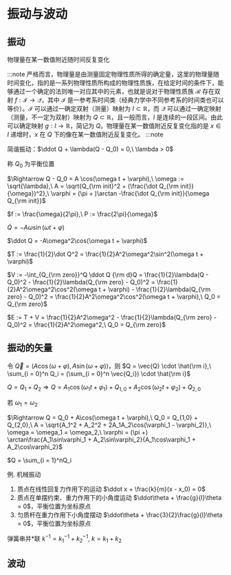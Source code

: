 # 振动与波动

## 振动

物理量在某一数值附近随时间反复变化

:::note
严格而言，物理量是由测量固定物理性质所得的确定量，这里的物理量随时间变化，指的是一系列物理性质所构成的物理性质族，在给定时间的条件下，能够通过一个确定的法则唯一对应其中的元素，也就是说对于物理性质族 $\mathcal{R}$ 存在双射 $f : \mathcal{I} \to \mathcal{Q}$，其中 $\mathcal{I}$ 是一参考系时间类（经典力学中不同参考系的时间类也可以等价）。$\mathcal{I}$ 可以通过一确定双射（测量）映射为 $I \subset \mathbb{R}$，而 $\mathcal{Q}$ 可以通过一确定映射（测量，不一定为双射）映射为 $Q \subset \mathbb{R}$，且一般而言，$I$ 是连续的一段区间。由此可以确定映射 $g : I \to \mathbb{R}$，简记为 $Q$。物理量在某一数值附近反复变化指的是 $x \in I$ 递增时，$x$ 在 $Q$ 下的像在某一数值附近反复变化。
:::note

简谐振动：$\ddot Q + \lambda(Q - Q_0) = 0,\ \lambda > 0$

称 $Q_0$ 为平衡位置

$\Rightarrow Q - Q_0 = A \cos(\omega t + \varphi),\ \omega := \sqrt{\lambda},\ A = \sqrt{Q_{\rm init}^2 + (\frac{\dot Q_{\rm init}}{\omega})^2},\ \varphi = (\pi + )\arctan -\frac{\dot Q_{\rm init}}{\omega Q_{\rm init}}$

$f := \frac{\omega}{2\pi},\ P := \frac{2\pi}{\omega}$

$\dot Q = -A\omega\sin(\omega t + \varphi)$

$\ddot Q = -A\omega^2\cos(\omega t + \varphi)$

$T := \frac{1}{2}\dot Q^2 = \frac{1}{2}A^2\omega^2\sin^2(\omega t + \varphi)$

$V := -\int_{Q_{\rm zero}}^Q \ddot Q {\rm d}Q = \frac{1}{2}\lambda(Q - Q_0)^2 - \frac{1}{2}\lambda(Q_{\rm zero} - Q_0)^2 = \frac{1}{2}A^2\omega^2\cos^2(\omega t + \varphi) - \frac{1}{2}\lambda(Q_{\rm zero} - Q_0)^2 = \frac{1}{2}A^2\omega^2\cos^2(\omega t + \varphi),\ Q_0 = Q_{\rm zero}$

$E := T + V = \frac{1}{2}A^2\omega^2 - \frac{1}{2}\lambda(Q_{\rm zero} - Q_0)^2 = \frac{1}{2}A^2\omega^2,\ Q_0 = Q_{\rm zero}$

## 振动的矢量

令 $\vec{Q} = (A\cos(\omega + \varphi), A\sin(\omega + \varphi))$，则 $Q = \vec{Q} \cdot \hat{\rm i},\ \sum_{i = 0}^n Q_i = (\sum_{i = 0}^n \vec{Q_i}) \cdot \hat{\rm i}$

$Q = Q_1 + Q_2 \Rightarrow Q = A_1\cos(\omega_1t + \varphi_1) + Q_{1,0} + A_2\cos(\omega_2t + \varphi_2) + Q_{2,0}$

若 $\omega_1 = \omega_2$

$\Rightarrow Q = Q_0 + A\cos(\omega t + \varphi),\ Q_0 = Q_{1,0} + Q_{2,0},\ A = \sqrt{A_1^2 + A_2^2 + 2A_1A_2\cos(\varphi_1 - \varphi_2)},\ \omega = \omega_1 = \omega_2,\ \varphi = (\pi +) \arctan\frac{A_1\sin\varphi_1 + A_2\sin\varphi_2}{A_1\cos\varphi_1 + A_2\cos\varphi_2}$

$Q = \sum_{i = 1}^nQ_i

例. 机械振动

1. 质点在线性回复力作用下的运动 $\ddot x + \frac{k}{m}(x - x_0) = 0$
2. 质点在单摆约束、重力作用下的小角度运动 $\ddot\theta + \frac{g}{l}\theta = 0$，平衡位置为坐标原点
3. 匀质杆在重力作用下小角度摆动 $\ddot\theta + \frac{3}{2}\frac{g}{l}\theta = 0$，平衡位置为坐标原点

弹簧串并*联 $k^{-1} = k_1^{-1} + k_2^{-1},\ k = k_1 + k_2$

## 波动

